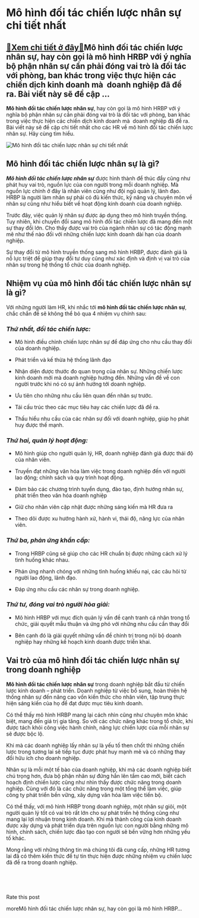 Mô hình đối tác chiến lược nhân sự chi tiết nhất
================================================

[:gift:Xem chi tiết ở đây:gift:](https://hddtvn.com/mo-hinh-doi-tac-chien-luoc-nhan-su-chi-tiet-nhat/)Mô hình đối tác chiến lược nhân sự, hay còn gọi là mô hình HRBP với ý nghĩa bộ phận nhân sự cần phải đóng vai trò là đối tác với phòng, ban khác trong việc thực hiện các chiến dịch kinh doanh mà  doanh nghiệp đã đề ra. Bài viết này sẽ đề cập …
---------------------------------------------------------------------------------------------------------------------------------------------------------------------------------------------------------------------------------------------------

**Mô hình đối tác chiến lược nhân sự**, hay còn gọi là mô hình HRBP với ý nghĩa bộ phận nhân sự cần phải đóng vai trò là đối tác với phòng, ban khác trong việc thực hiện các chiến dịch kinh doanh mà  doanh nghiệp đã đề ra. Bài viết này sẽ đề cập chi tiết nhất cho các HR về mô hình đối tác chiến lược nhân sự. Hãy cùng tìm hiểu.


![Mô hình đối tác chiến lược nhân sự chi tiết nhất](https://hddtvn.com/wp-content/uploads/2021/01/company-supporting-their-customer_34048-977.jpg)


Mô hình đối tác chiến lược nhân sự là gì?
-----------------------------------------


***Mô hình đối tác chiến lược nhân sự*** được hình thành để thúc đẩy cũng như phát huy vai trò, nguồn lực của con người trong mỗi doanh nghiệp. Mà nguồn lực chính ở đây là nhân viên cũng như đội ngũ quản lý, lãnh đạo. HRBP là người làm nhân sự phải có đủ kiến thức, kỹ năng và chuyên môn về nhân sự cũng như hiểu biết về hoạt động kinh doanh của doanh nghiệp.


Trước đây, việc quản lý nhân sự được áp dụng theo mô hình truyền thống. Tuy nhiên, khi chuyển đổi sang mô hình đối tác chiến lược đã mang đến một sự thay đổi lớn. Cho thấy được vai trò của ngành nhân sự có tác động mạnh mẽ như thế nào đối với những chiến lược kinh doanh dài hạn của doanh nghiệp.


Sự thay đổi từ mô hình truyền thống sang mô hình HRBP, được đánh giá là nỗ lực triệt để giúp thay đổi tư duy cũng như xác định và định vị vai trò của nhân sự trong hệ thống tổ chức của doanh nghiệp.


Nhiệm vụ của mô hình đối tác chiến lược nhân sự là gì?
------------------------------------------------------


Với những người làm HR, khi nhắc tới **mô hình đối tác chiến lược nhân sự**, chắc chắn đề sẽ không thể bỏ qua 4 nhiệm vụ chính sau:


### ***Thứ nhất, đối tác chiến lược:***




* Mô hình điều chỉnh chiến lược nhân sự để đáp ứng cho nhu cầu thay đổi của doanh nghiệp.

* Phát triển và kế thừa hệ thống lãnh đạo

* Nhận diện được thước đo quan trọng của nhân sự. Những chiến lược kinh doanh mới mà doanh nghiệp hướng đến. Những vấn đề về con người trước khi nó có sự ảnh hưởng tới doanh nghiệp.

* Ưu tiên cho những nhu cầu liên quan đến nhân sự trước.

* Tái cấu trúc theo các mục tiêu hay các chiến lược đã đề ra.

* Thấu hiểu nhu cầu của các nhân sự đối với doanh nghiệp, giúp họ phát huy được thế mạnh.



### ***Thứ hai, quản lý hoạt động:***




* Mô hình giúp cho người quản lý, HR, doanh nghiệp đánh giá được thái độ của nhân viên.

* Truyền đạt những văn hóa làm việc trong doanh nghiệp đến với người lao động; chính sách và quy trình hoạt động.

* Đảm bảo các chương trình tuyển dụng, đào tạo, định hướng nhân sự, phát triển theo văn hóa doanh nghiệp

* Giữ cho nhân viên cập nhật được những sáng kiến mà HR đưa ra

* Theo dõi được xu hướng hành xử, hành vi, thái độ, năng lực của nhân viên.



### ***Thứ ba, phản ứng khẩn cấp:***




* Trong HRBP cũng sẽ giúp cho các HR chuẩn bị được những cách xử lý tình huống khác nhau.

* Phản ứng nhanh chóng với những tình huống khiếu nại, các câu hỏi từ người lao động, lãnh đạo.

* Đáp ứng nhu cầu các nhân sự trong doanh nghiệp.



### ***Thứ tư, đóng vai trò người hòa giải:***




* Mô hình HRBP với mục đích quản lý vấn đề cạnh tranh cá nhân trong tổ chức, giải quyết mẫu thuận và ứng phó với những nhu cầu cần thay đổi

* Bên cạnh đó là giải quyết những vấn đề chính trị trong nội bộ doanh nghiệp hay những kế hoạch kinh doanh được triển khai.



Vai trò của mô hình đối tác chiến lược nhân sự trong doanh nghiệp
-----------------------------------------------------------------


**Mô hình đối tác chiến lược nhân sự** trong doanh nghiệp bắt đầu từ chiến lược kinh doanh – phát triển. Doanh nghiệp từ việc bổ sung, hoàn thiện hệ thống nhân sự đến nâng cao vốn kiến thức cho nhân viên, tập trung thực hiện sáng kiến của họ để đạt được mục tiêu kinh doanh.


Có thể thấy mô hình HRBP mang lại cách nhìn cũng như chuyên môn khác biệt, mang đến giá trị gia tăng. So với các chức năng khác trong tổ chức, khi được tách khỏi công việc hành chính, năng lực chiến lược của mỗi nhân sự sẽ được bộc lộ.


Khi mà các doanh nghiệp lấy nhân sự là yếu tố then chốt thì những chiến lược trong tương lai sẽ tiếp tục được phát huy mạnh mẽ và có những thay đổi hữu ích cho doanh nghiệp.


Nhân sự là mỗi một tế bào của doanh nghiệp, khi mà các doanh nghiệp biết chú trọng hơn, đưa bộ phận nhân sự đứng hẳn lên tầm cao mới, biết cách hoạch định chiến lược cũng như nhìn thấy được chức năng trong doanh nghiệp. Cùng với đó là các chức năng trong một tổng thể làm việc, giúp công ty phát triển bền vững, xây dựng văn hóa làm việc tiến bộ.


Có thể thấy, với mô hình HRBP trong doanh nghiệp, một nhân sự giỏi, một người quản lý tốt có vai trò rất lớn cho sự phát triển hệ thống cũng như mang lại lợi nhuận trong kinh doanh. Khi mà thành công của kinh doanh được xây dựng và phát triển dựa trên nguồn lực con người bằng những mô hình, chính sách, chiến lược đào tạo con người sẽ bền vững hơn những yếu tố khác.


Mong rằng với những thông tin mà chúng tôi đã cung cấp, những HR tương lai đã có thêm kiến thức để tự tin thực hiện được những nhiệm vụ chiến lược đã đề ra trong doanh nghiệp.


 


 








































Rate this post


moreMô hình đối tác chiến lược nhân sự, hay còn gọi là mô hình HRBP…

